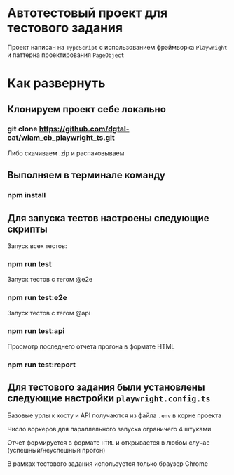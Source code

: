 # Автотестовый проект для тестового задания

Проект написан на `TypeScript` с использованием фрэймворка `Playwright` и паттерна проектирования `PageObject`

# Как развернуть

## Клонируем проект себе локально

### git clone https://github.com/dgtal-cat/wiam_cb_playwright_ts.git

Либо скачиваем .zip и распаковываем

## Выполняем в терминале команду

### npm install

## Для запуска тестов настроены следующие скрипты

Запуск всех тестов:
### npm run test

Запуск тестов с тегом @e2e
### npm run test:e2e

Запуск тестов с тегом @api
### npm run test:api

Просмотр последнего отчета прогона в формате HTML
### npm run test:report

## Для тестового задания были установлены следующие настройки `playwright.config.ts`

Базовые урлы к хосту и API получаются из файла `.env` в корне проекта

Число воркеров для параллельного запуска ограничего 4 штуками

Отчет формируется в формате `HTML` и открывается в любом случае (успешный/неуспешный прогон)

В рамках тестового задания используется только браузер Chrome